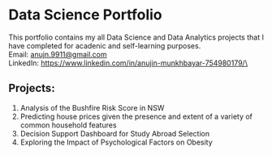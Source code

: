 # Data Science Portfolio
This portfolio contains my all Data Science and Data Analytics projects that I have completed for acadenic and self-learning purposes. \
Email: anujn.9911@gmail.com\
LinkedIn: https://www.linkedin.com/in/anujin-munkhbayar-754980179/\
## Projects:
1. Analysis of the Bushfire Risk Score in NSW
2. Predicting house prices given the presence and extent of a variety of common household features
3. Decision Support Dashboard for Study Abroad Selection
4. Exploring the Impact of Psychological Factors on Obesity 


